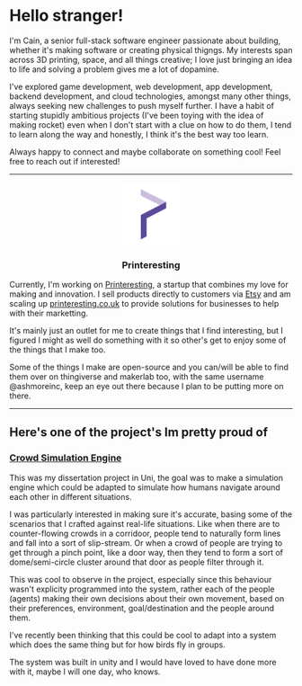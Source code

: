 

# Hello stranger!
I'm Cain, a senior full-stack software engineer passionate about building, whether it's making software or creating physical thigngs. My interests span across 3D printing, space, and all things creative; I love just bringing an idea to life and solving a problem gives me a lot of dopamine.

I've explored game development, web development, app development, backend development, and cloud technologies, amongst many other things, always seeking new challenges to push myself further. I have a habit of starting stupidly ambitious projects (I've been toying with the idea of making rocket) even when I don't start with a clue on how to do them, I tend to learn along the way and honestly, I think it's the best way too learn.

Always happy to connect and maybe collaborate on something cool! Feel free to reach out if interested!

---
<div style="display: inline_block" align="center">
  <img src="./Logo%20Duotone.svg" width="100">
</div>
<h3 align="center">Printeresting</h3>

Currently, I'm working on [Printeresting](https://printeresting.co.uk), a startup that combines my love for making and innovation. I sell products directly to customers via [Etsy](https://printerestingin3d.etsy.com) and am scaling up [printeresting.co.uk](https://printeresting.co.uk) to provide solutions for businesses to help with their marketting.

It's mainly just an outlet for me to create things that I find interesting, but I figured I might as well do something with it so other's get to enjoy some of the things that I make too.

Some of the things I make are open-source and you can/will be able to find them over on thingiverse and makerlab too, with the same username @ashmoreinc, keep an eye out there because I plan to be putting more on there.

---

## Here's one of the project's Im pretty proud of

### [Crowd Simulation Engine](https://github.com/ashmoreinc/Generic-Crowd-Simulation-Engine)

This was my dissertation project in Uni, the goal was to make a simulation engine which could be adapted to simulate how humans navigate around each other in different situations.

I was particularly interested in making sure it's accurate, basing some of the scenarios that I crafted against real-life situations. 
Like when there are to counter-flowing crowds in a corridoor, people tend to naturally form lines and fall into a sort of slip-stream.
Or when a crowd of people are trying to get through a pinch point, like a door way, then they tend to form a sort of dome/semi-circle cluster around that door as people filter through it.

This was cool to observe in the project, especially since this behaviour wasn't explicity programmed into the system, rather each of the people (agents) making their own decisions about their own movement, based on their preferences, environment, goal/destination and the people around them.

I've recently been thinking that this could be cool to adapt into a system which does the same thing but for how birds fly in groups.

The system was built in unity and I would have loved to have done more with it, maybe I will one day, who knows.


<!--
**ashmoreinc/ashmoreinc** is a ✨ _special_ ✨ repository because its `README.md` (this file) appears on your GitHub profile.

Here are some ideas to get you started:

- 🔭 I’m currently working on ...
- 🌱 I’m currently learning ...
- 👯 I’m looking to collaborate on ...
- 🤔 I’m looking for help with ...
- 💬 Ask me about ...
- 📫 How to reach me: ...
- 😄 Pronouns: ...Can 
- ⚡ Fun fact: ...
-->
